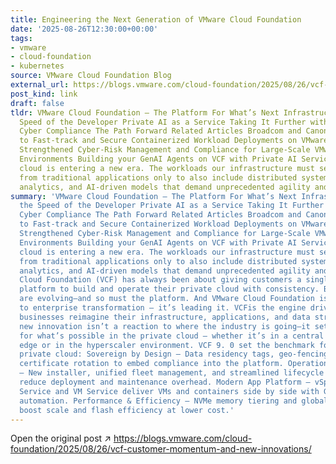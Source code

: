 ```yaml
---
title: Engineering the Next Generation of VMware Cloud Foundation
date: '2025-08-26T12:30:00+00:00'
tags:
- vmware
- cloud-foundation
- kubernetes
source: VMware Cloud Foundation Blog
external_url: https://blogs.vmware.com/cloud-foundation/2025/08/26/vcf-customer-momentum-and-new-innovations/
post_kind: link
draft: false
tldr: VMware Cloud Foundation – The Platform For What’s Next Infrastructure at the
  Speed of the Developer Private AI as a Service Taking It Further with VCF Advanced
  Cyber Compliance The Path Forward Related Articles Broadcom and Canonical Partner
  to Fast-track and Secure Containerized Workload Deployments on VMware Cloud Foundation
  Strengthened Cyber-Risk Management and Compliance for Large-Scale VMware Cloud Foundation
  Environments Building your GenAI Agents on VCF with Private AI Services The private
  cloud is entering a new era. The workloads our infrastructure must serve have shifted
  from traditional applications only to also include distributed systems, data-intensive
  analytics, and AI-driven models that demand unprecedented agility and scale.
summary: 'VMware Cloud Foundation – The Platform For What’s Next Infrastructure at
  the Speed of the Developer Private AI as a Service Taking It Further with VCF Advanced
  Cyber Compliance The Path Forward Related Articles Broadcom and Canonical Partner
  to Fast-track and Secure Containerized Workload Deployments on VMware Cloud Foundation
  Strengthened Cyber-Risk Management and Compliance for Large-Scale VMware Cloud Foundation
  Environments Building your GenAI Agents on VCF with Private AI Services The private
  cloud is entering a new era. The workloads our infrastructure must serve have shifted
  from traditional applications only to also include distributed systems, data-intensive
  analytics, and AI-driven models that demand unprecedented agility and scale. VMware
  Cloud Foundation (VCF) has always been about giving customers a single, integrated
  platform to build and operate their private cloud with consistency. But the requirements
  are evolving—and so must the platform. And VMware Cloud Foundation isn’t just adapting
  to enterprise transformation – it’s leading it. VCFis the engine driving how modern
  businesses reimagine their infrastructure, applications, and data strategies. Each
  new innovation isn’t a reaction to where the industry is going—it sets the pace
  for what’s possible in the private cloud – whether it’s in a central datacenter,
  edge or in the hyperscaler environment. VCF 9. 0 set the benchmark for the modern
  private cloud: Sovereign by Design – Data residency tags, geo-fencing, and automated
  certificate rotation to embed compliance into the platform. Operational Simplicity
  – New installer, unified fleet management, and streamlined lifecycle operations
  reduce deployment and maintenance overhead. Modern App Platform – vSphere Kubernetes
  Service and VM Service deliver VMs and containers side by side with GitOps-driven
  automation. Performance & Efficiency – NVMe memory tiering and global vSAN deduplication
  boost scale and flash efficiency at lower cost.'
---
```

Open the original post ↗ https://blogs.vmware.com/cloud-foundation/2025/08/26/vcf-customer-momentum-and-new-innovations/
